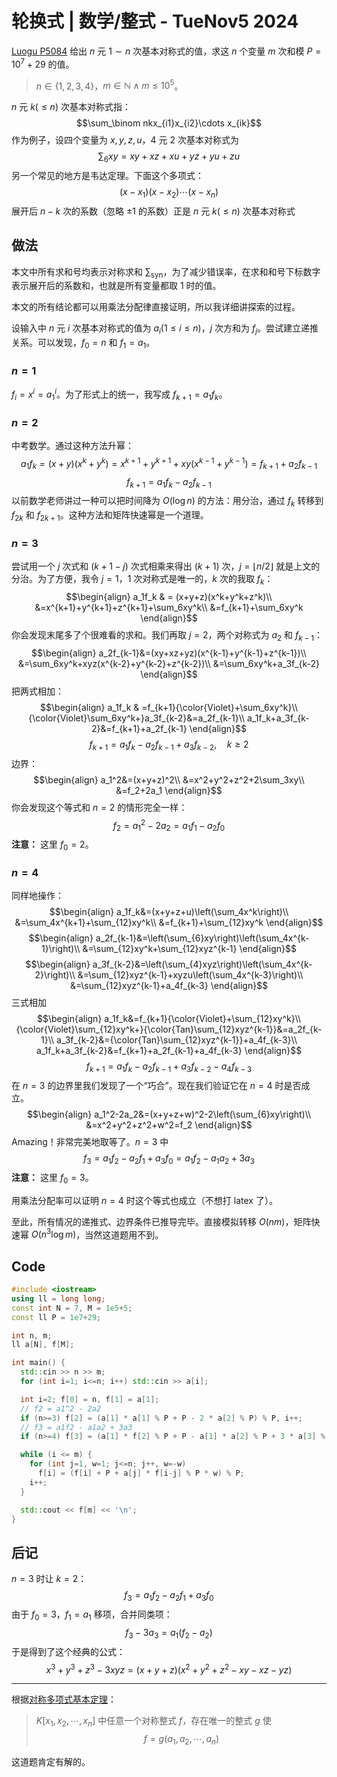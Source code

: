 # 轮换式 | 数学/整式 - TueNov5 2024
[Luogu P5084](https://www.luogu.com.cn/problem/P5084) 给出 $n$ 元 $1\sim n$ 次基本对称式的值，求这 $n$ 个变量 $m$ 次和模 $P=10^7+29$ 的值。
> $n\in\{1,2,3,4\}$，$m\in\mathbb N\land m\le10^5$。

$n$ 元 $k(\le n)$ 次基本对称式指：
$$\sum_\binom nkx_{i1}x_{i2}\cdots x_{ik}$$
作为例子，设四个变量为 $x,y,z,u$，$4$ 元 $2$ 次基本对称式为
$$\sum_6xy=xy+xz+xu+yz+yu+zu$$
另一个常见的地方是韦达定理。下面这个多项式：
$$(x-x_1)(x-x_2)\cdots(x-x_n)$$
展开后 $n-k$ 次的系数（忽略 $\pm1$ 的系数）正是 $n$ 元 $k(\le n)$ 次基本对称式

## 做法
本文中所有求和号均表示对称求和 $\sum_\mathrm{syn}$，为了减少错误率，在求和和号下标数字表示展开后的系数和，也就是所有变量都取 $1$ 时的值。

本文的所有结论都可以用乘法分配律直接证明，所以我详细讲探索的过程。

设输入中 $n$ 元 $i$ 次基本对称式的值为 $a_i(1\le i\le n)$，$j$ 次方和为 $f_j$。尝试建立递推关系。可以发现，$f_0=n$ 和 $f_1=a_1$。

### $n=1$
$f_i=x^i=a_1^i$。为了形式上的统一，我写成 $f_{k+1}=a_1f_k$。

### $n=2$
中考数学。通过这种方法升幂：
$$a_1f_k=(x+y)(x^k+y^k)=x^{k+1}+y^{k+1}+xy(x^{k-1}+y^{k-1})=f_{k+1}+a_2f_{k-1}$$
$$f_{k+1}=a_1f_k-a_2f_{k-1}$$
以前数学老师讲过一种可以把时间降为 $O(\log n)$ 的方法：用分治，通过 $f_k$ 转移到 $f_{2k}$ 和 $f_{2k+1}$。这种方法和矩阵快速幂是一个道理。

### $n=3$
尝试用一个 $j$ 次式和 $(k+1-j)$ 次式相乘来得出 $(k+1)$ 次，$j=\lfloor n/2\rfloor$ 就是上文的分治。为了方便，我令 $j=1$，$1$ 次对称式是唯一的，$k$ 次的我取 $f_k$：
$$\begin{align}
a_1f_k & = (x+y+z)(x^k+y^k+z^k)\\
&=x^{k+1}+y^{k+1}+z^{k+1}+\sum_6xy^k\\
&=f_{k+1}+\sum_6xy^k
\end{align}$$
你会发现末尾多了个很难看的求和。我们再取 $j=2$，两个对称式为 $a_2$ 和 $f_{k-1}$：
$$\begin{align}
a_2f_{k-1}&=(xy+xz+yz)(x^{k-1}+y^{k-1}+z^{k-1})\\
&=\sum_6xy^k+xyz(x^{k-2}+y^{k-2}+z^{k-2})\\
&=\sum_6xy^k+a_3f_{k-2}
\end{align}$$
把两式相加：
$$\begin{align}
a_1f_k & =f_{k+1}{\color{Violet}+\sum_6xy^k}\\
{\color{Violet}\sum_6xy^k+}a_3f_{k-2}&=a_2f_{k-1}\\
a_1f_k+a_3f_{k-2}&=f_{k+1}+a_2f_{k-1}
\end{align}$$
$$f_{k+1}=a_1f_k-a_2f_{k-1}+a_3f_{k-2},\quad k\ge2$$
边界：
$$\begin{align}
a_1^2&=(x+y+z)^2\\
&=x^2+y^2+z^2+2\sum_3xy\\
&=f_2+2a_1
\end{align}$$
你会发现这个等式和 $n=2$ 的情形完全一样：
$$f_2=a_1^2-2a_2=a_1f_1-a_2f_0$$
**注意：** 这里 $f_0=2$。

### $n=4$
同样地操作：
$$\begin{align}
a_1f_k&=(x+y+z+u)\left(\sum_4x^k\right)\\
&=\sum_4x^{k+1}+\sum_{12}xy^k\\
&=f_{k+1}+\sum_{12}xy^k
\end{align}$$
$$\begin{align}
a_2f_{k-1}&=\left(\sum_{6}xy\right)\left(\sum_4x^{k-1}\right)\\
&=\sum_{12}xy^k+\sum_{12}xyz^{k-1}
\end{align}$$
$$\begin{align}
a_3f_{k-2}&=\left(\sum_{4}xyz\right)\left(\sum_4x^{k-2}\right)\\
&=\sum_{12}xyz^{k-1}+xyzu\left(\sum_4x^{k-3}\right)\\
&=\sum_{12}xyz^{k-1}+a_4f_{k-3}
\end{align}$$
三式相加
$$\begin{align}
a_1f_k&=f_{k+1}{\color{Violet}+\sum_{12}xy^k}\\
{\color{Violet}\sum_{12}xy^k+}{\color{Tan}\sum_{12}xyz^{k-1}}&=a_2f_{k-1}\\
a_3f_{k-2}&={\color{Tan}\sum_{12}xyz^{k-1}}+a_4f_{k-3}\\
a_1f_k+a_3f_{k-2}&=f_{k+1}+a_2f_{k-1}+a_4f_{k-3}
\end{align}$$
$$f_{k+1}=a_1f_k-a_2f_{k-1}+a_3f_{k-2}-a_4f_{k-3}$$
在 $n=3$ 的边界里我们发现了一个“巧合”。现在我们验证它在 $n=4$ 时是否成立。
$$\begin{align}
a_1^2-2a_2&=(x+y+z+w)^2-2\left(\sum_{6}xy\right)\\
&=x^2+y^2+z^2+w^2=f_2
\end{align}$$
Amazing！非常完美地取等了。$n=3$ 中
$$f_3 = a_1f_2-a_2f_1+a_3f_0= a_1f_2-a_1a_2+3a_3$$
**注意：** 这里 $f_0=3$。

用乘法分配率可以证明 $n=4$ 时这个等式也成立（不想打 latex 了）。

至此，所有情况的递推式、边界条件已推导完毕。直接模拟转移 $O(nm)$，矩阵快速幂 $O(n^3\log m)$，当然这道题用不到。

## Code
```cpp
#include <iostream>
using ll = long long;
const int N = 7, M = 1e5+5;
const ll P = 1e7+29;

int n, m;
ll a[N], f[M];

int main() {
  std::cin >> n >> m;
  for (int i=1; i<=n; i++) std::cin >> a[i];

  int i=2; f[0] = n, f[1] = a[1];
  // f2 = a1^2 - 2a2
  if (n>=3) f[2] = (a[1] * a[1] % P + P - 2 * a[2] % P) % P, i++;
  // f3 = a1f2 - a1a2 + 3a3
  if (n>=4) f[3] = (a[1] * f[2] % P + P - a[1] * a[2] % P + 3 * a[3] % P) % P, i++;

  while (i <= m) {
    for (int j=1, w=1; j<=n; j++, w=-w)
      f[i] = (f[i] + P + a[j] * f[i-j] % P * w) % P;
    i++;
  }

  std::cout << f[m] << '\n';
}
```

## 后记
$n=3$ 时让 $k=2$：
$$f_3=a_1f_2-a_2f_1+a_3f_0$$
由于 $f_0=3$，$f_1=a_1$ 移项，合并同类项：
$$f_3-3a_3=a_1(f_2-a_2)$$
于是得到了这个经典的公式：
$$x^3+y^3+z^3-3xyz=(x+y+z)(x^2+y^2+z^2-xy-xz-yz)$$

---
根据[对称多项式基本定理](https://zhuanlan.zhihu.com/p/623516736)：
> $K[x_1,x_2,\cdots,x_n]$ 中任意一个对称整式 $f$，存在唯一的整式 $g$ 使
> $$f=g(a_1,a_2,\cdots,a_n)$$

这道题肯定有解的。
